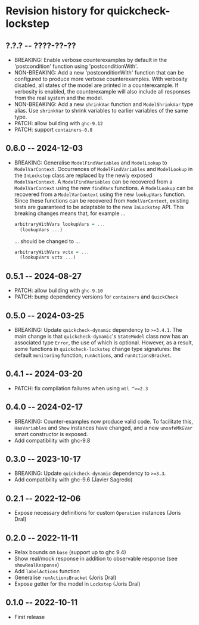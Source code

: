 # Revision history for quickcheck-lockstep

## ?.?.? -- ????-??-??

* BREAKING: Enable verbose counterexamples by default in the 'postcondition'
  function using 'postconditionWith'.
* NON-BREAKING: Add a new 'postconditionWith' function that can be configured to
  produce more verbose counterexamples. With verbosity disabled, all states of
  the model are printed in a counterexample. If verbosity is enabled, the
  counterexample will also include all responses from the real system and the
  model.
* NON-BREAKING: Add a new `shrinkVar` function and `ModelShrinkVar` type alias.
  Use `shrinkVar` to shrink variables to earlier variables of the same type.
* PATCH: allow building with `ghc-9.12`
* PATCH: support `containers-0.8`

## 0.6.0 -- 2024-12-03

* BREAKING: Generalise `ModelFindVariables` and `ModelLookup` to
  `ModelVarContext`. Occurrences of `ModelFindVariables` and `ModelLookup` in
  the `InLockstep` class are replaced by the newly exposed `ModelVarContext`. A
  `ModelFindVariables` can be recovered from a `ModelVarContext` using the new
  `findVars` functions. A `ModelLookup` can be recovered from a
  `ModelVarContext` using the new `lookupVars` function. Since these functions
  can be recovered from `ModelVarContext`, existing tests are guaranteed to be
  adaptable to the new `InLockstep` API. This breaking changes means that, for
  example ...
  ```haskell
  arbitraryWithVars lookupVars = ...
    (lookupVars ...)
  ```
  ... should be changed to ...
  ```haskell
  arbitraryWithVars vctx = ...
    (lookupVars vctx ...)
  ```

## 0.5.1 -- 2024-08-27

* PATCH: allow building with `ghc-9.10`
* PATCH: bump dependency versions for `containers` and `QuickCheck`

## 0.5.0 -- 2024-03-25

* BREAKING: Update `quickcheck-dynamic` dependency to `>=3.4.1`. The main change
  is that `quickcheck-dynamic`'s `StateModel` class now has an associated type
  `Error`, the use of which is optional. However, as a result, some functions in
  `quickcheck-lockstep` change type signatures: the default `monitoring`
  function, `runActions`, and `runActionsBracket`.

## 0.4.1 -- 2024-03-20

* PATCH: fix compilation failures when using `mtl ^>=2.3`

## 0.4.0 -- 2024-02-17

* BREAKING: Counter-examples now produce valid code. To facilitate this,
  `HasVariables` and `Show` instances have changed, and a new `unsafeMkGVar`
  smart constructor is exposed.
* Add compatibility with ghc-9.8

## 0.3.0 -- 2023-10-17

* BREAKING: Update `quickcheck-dynamic` dependency to `>=3.3`.
* Add compatibility with ghc-9.6 (Javier Sagredo)

## 0.2.1 -- 2022-12-06

* Expose necessary definitions for custom `Operation` instances (Joris Dral)

## 0.2.0 -- 2022-11-11

* Relax bounds on `base` (support up to ghc 9.4)
* Show real/mock response in addition to observable response
  (see `showRealResponse`)
* Add `labelActions` function
* Generalise `runActionsBracket` (Joris Dral)
* Expose getter for the model in `Lockstep` (Joris Dral)

## 0.1.0 -- 2022-10-11

* First release
